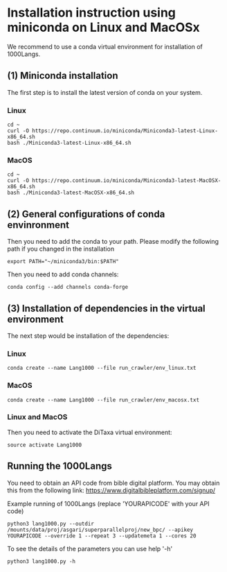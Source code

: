 # Installation instruction using miniconda on Linux and MacOSx

We recommend to use a conda virtual environment for installation of 1000Langs.


## (1) Miniconda installation

The first step is to install the latest version of conda on your system.

### Linux
```
cd ~
curl -O https://repo.continuum.io/miniconda/Miniconda3-latest-Linux-x86_64.sh
bash ./Miniconda3-latest-Linux-x86_64.sh
```

### MacOS
```
cd ~
curl -O https://repo.continuum.io/miniconda/Miniconda3-latest-MacOSX-x86_64.sh
bash ./Miniconda3-latest-MacOSX-x86_64.sh
```


## (2) General configurations of conda envinronment

Then you need to add the conda to your path. Please modify the following path if you changed in the installation

```
export PATH="~/miniconda3/bin:$PATH"
```

Then you need to add conda channels:

```
conda config --add channels conda-forge
```



## (3) Installation of dependencies in the virtual environment

The next step would be installation of the dependencies:

### Linux
```
conda create --name Lang1000 --file run_crawler/env_linux.txt
```

### MacOS
```
conda create --name Lang1000 --file run_crawler/env_macosx.txt

```

### Linux and MacOS


Then you need to activate the DiTaxa virtual environment:

```
source activate Lang1000
```


## Running the 1000Langs

You need to obtain an API code from bible digital platform. You may obtain this from the following link:
https://www.digitalbibleplatform.com/signup/

Example running of 1000Langs (replace 'YOURAPICODE' with your API code)
```
python3 lang1000.py --outdir /mounts/data/proj/asgari/superparallelproj/new_bpc/ --apikey YOURAPICODE --override 1 --repeat 3 --updatemeta 1 --cores 20
```

To see the details of the parameters you can use help  '-h'
```
python3 lang1000.py -h

```
